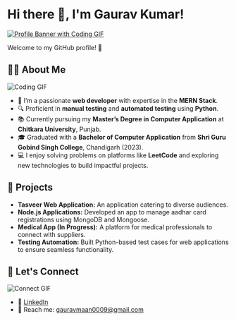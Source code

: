 # Hi there 👋, I'm Gaurav Kumar!  

[![Profile Banner with Coding GIF](https://media.giphy.com/media/fAnEC88LccN7a/giphy.gif)](https://medium.com/agileactors/quotes-only-programmers-will-get-532ff1a36c4f)

Welcome to my GitHub profile! 🚀  

## 👨‍💻 About Me  

![Coding GIF](https://media.giphy.com/media/2lQZT1HkF3Zha/giphy.gif)  

- 🌱 I’m a passionate **web developer** with expertise in the **MERN Stack**.  
- 🔍 Proficient in **manual testing** and **automated testing** using **Python**.  
- 📚 Currently pursuing my **Master’s Degree in Computer Application** at **Chitkara University**, Punjab.  
- 🎓 Graduated with a **Bachelor of Computer Application** from **Shri Guru Gobind Singh College**, Chandigarh (2023).  
- 💻 I enjoy solving problems on platforms like **LeetCode** and exploring new technologies to build impactful projects.  

## 🌟 Projects  

- **Tasveer Web Application:** An application catering to diverse audiences.  
- **Node.js Applications:** Developed an app to manage aadhar card registrations using MongoDB and Mongoose.  
- **Medical App (In Progress):** A platform for medical professionals to connect with suppliers.  
- **Testing Automation:** Built Python-based test cases for web applications to ensure seamless functionality.  

## 🚀 Let's Connect  

![Connect GIF](https://media.giphy.com/media/26xBMc3ZpX29dd2Wc/giphy.gif)  

- 💼 [LinkedIn](https://www.linkedin.com/in/gaurav-kumar0009/)  
- 📧 Reach me: gauravmaan0009@gmail.com  
